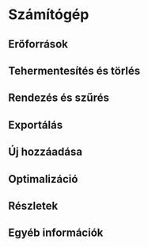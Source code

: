 # Számítógép

## Erőforrások

## Tehermentesítés és törlés

## Rendezés és szűrés

## Exportálás

## Új hozzáadása

## Optimalizáció

## Részletek

## Egyéb információk